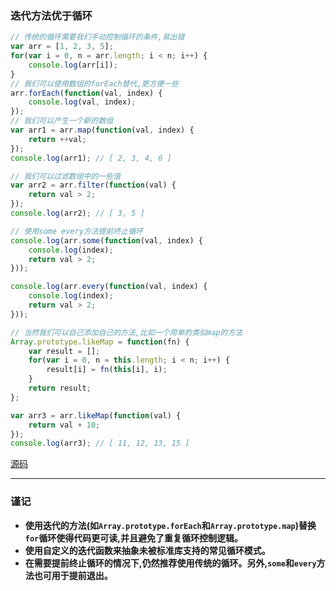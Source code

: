 ### 迭代方法优于循环

```javascript
// 传统的循环需要我们手动控制循环的条件,易出错
var arr = [1, 2, 3, 5];
for(var i = 0, n = arr.length; i < n; i++) {
    console.log(arr[i]);
}
// 我们可以使用数组的forEach替代,更方便一些
arr.forEach(function(val, index) {
    console.log(val, index);
});
// 我们可以产生一个新的数组
var arr1 = arr.map(function(val, index) {
    return ++val;
});
console.log(arr1); // [ 2, 3, 4, 6 ]

// 我们可以过滤数组中的一些值
var arr2 = arr.filter(function(val) {
    return val > 2;
});
console.log(arr2); // [ 3, 5 ]

// 使用some every方法提前终止循环
console.log(arr.some(function(val, index) {
    console.log(index);
    return val > 2;
}));

console.log(arr.every(function(val, index) {
    console.log(index);
    return val > 2;
}));

// 当然我们可以自己添加自己的方法,比如一个简单的类似map的方法
Array.prototype.likeMap = function(fn) {
    var result = [];
    for(var i = 0, n = this.length; i < n; i++) {
        result[i] = fn(this[i], i);
    }
    return result;
};

var arr3 = arr.likeMap(function(val) {
    return val + 10;
});
console.log(arr3); // [ 11, 12, 13, 15 ]
```
[源码](item50/demo.js)

------

### 谨记
+ **使用迭代的方法(如`Array.prototype.forEach`和`Array.prototype.map`)替换`for`循环使得代码更可读,并且避免了重复循环控制逻辑。**
+ **使用自定义的迭代函数来抽象未被标准库支持的常见循环模式。**
+ **在需要提前终止循环的情况下,仍然推荐使用传统的循环。另外,`some`和`every`方法也可用于提前退出。**
